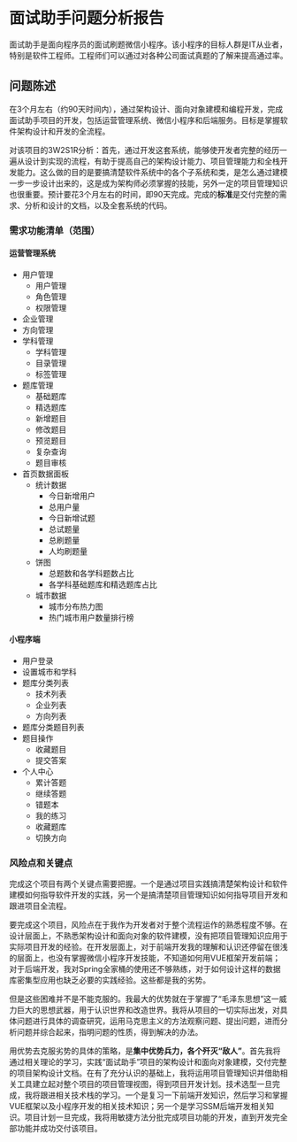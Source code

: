 # 面试助手问题分析报告

面试助手是面向程序员的面试刷题微信小程序。该小程序的目标人群是IT从业者，特别是软件工程师。工程师们可以通过对各种公司面试真题的了解来提高通过率。

## 问题陈述

在3个月左右（约90天时间内），通过架构设计、面向对象建模和编程开发，完成面试助手项目的开发，包括运营管理系统、微信小程序和后端服务。目标是掌握软件架构设计和开发的全流程。

对该项目的3W2S1R分析：首先，通过开发这套系统，能够使开发者完整的经历一遍从设计到实现的流程，有助于提高自己的架构设计能力、项目管理能力和全栈开发能力。这么做的目的是要搞清楚软件系统中的各个子系统和类，是怎么通过建模一步一步设计出来的，这是成为架构师必须掌握的技能，另外一定的项目管理知识也很重要。预计要花3个月左右的时间，即90天完成。完成的**标准**是交付完整的需求、分析和设计的文档，以及全套系统的代码。

### 需求功能清单（范围）

#### 运营管理系统

* 用户管理
  * 用户管理
  * 角色管理
  * 权限管理
* 企业管理
* 方向管理
* 学科管理
  * 学科管理
  * 目录管理
  * 标签管理
* 题库管理
  * 基础题库
  * 精选题库
  * 新增题目
  * 修改题目
  * 预览题目
  * 复杂查询
  * 题目审核
* 首页数据面板
  * 统计数据
    * 今日新增用户
    * 总用户量
    * 今日新增试题
    * 总试题量
    * 总刷题量
    * 人均刷题量
  * 饼图
    * 总题数和各学科题数占比
    * 各学科基础题库和精选题库占比
  * 城市数据
    * 城市分布热力图
    * 热门城市用户数量排行榜

#### 小程序端

* 用户登录
* 设置城市和学科
* 题库分类列表
  * 技术列表
  * 企业列表
  * 方向列表
* 题库分类题目列表
* 题目操作
  * 收藏题目
  * 提交答案
* 个人中心
  * 累计答题
  * 继续答题
  * 错题本
  * 我的练习
  * 收藏题库
  * 切换方向

### 风险点和关键点

完成这个项目有两个关键点需要把握。一个是通过项目实践搞清楚架构设计和软件建模如何指导软件开发的实践，另一个是搞清楚项目管理知识如何指导项目开发和跟进项目全流程。

要完成这个项目，风险点在于我作为开发者对于整个流程运作的熟悉程度不够。在设计层面上，不熟悉架构设计和面向对象的软件建模，没有把项目管理知识应用于实际项目开发的经验。在开发层面上，对于前端开发我的理解和认识还停留在很浅的层面上，也没有掌握微信小程序开发技能，不知道如何用VUE框架开发前端；对于后端开发，我对Spring全家桶的使用还不够熟练，对于如何设计这样的数据库密集型应用也缺乏必要的实践经验。这些都是我的劣势。

但是这些困难并不是不能克服的。我最大的优势就在于掌握了“毛泽东思想”这一威力巨大的思想武器，用于认识世界和改造世界。我将从项目的一切实际出发，对具体问题进行具体的调查研究，运用马克思主义的方法观察问题、提出问题，进而分析问题并综合起来，指明问题的性质，得到解决的办法。

用优势去克服劣势的具体的策略，是**集中优势兵力，各个歼灭“敌人”**。首先我将通过相关理论的学习，实践“面试助手”项目的架构设计和面向对象建模，交付完整的项目架构设计文档。在有了充分认识的基础上，我将运用项目管理知识并借助相关工具建立起对整个项目的项目管理视图，得到项目开发计划。技术选型一旦完成，我将跟进相关技术栈的学习。一个是复习一下前端开发知识，然后学习和掌握VUE框架以及小程序开发的相关技术知识；另一个是学习SSM后端开发相关知识。项目计划一旦完成，我将用敏捷方法分批完成项目功能的开发，直到开发完全部功能并成功交付该项目。